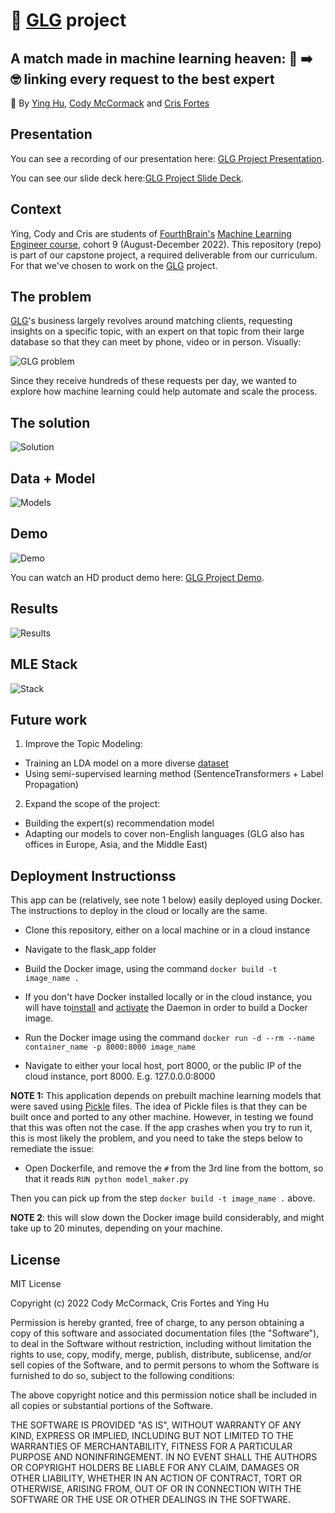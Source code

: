 # 🚀 [GLG](https://glginsights.com/) project

## A match made in machine learning heaven: 🙋 ➡️ 🤓 linking every request to the best expert

👏  By [Ying Hu](https://www.linkedin.com/in/ying-hu-math/), [Cody McCormack](https://www.linkedin.com/in/codymccormack/) and [Cris Fortes](https://www.linkedin.com/in/crisfortes/)

## Presentation

You can see a recording of our presentation here: [GLG Project Presentation](https://youtu.be/roA-0QMAdJQ).

You can see our slide deck here:[GLG Project Slide Deck](https://github.com/LaplaceCherub/glg-project/blob/main/Presentation/FourthBrain%20MLE%20Capstone%20Presentation%20-%20GLG%20-%2020221206.pdf).

## Context

Ying, Cody and Cris are students of [FourthBrain's](https://fourthbrain.ai/) [Machine Learning Engineer course](https://fourthbrain.ai/courses/machine-learning-engineer/), cohort 9 (August-December 2022). This repository (repo) is part of our capstone project, a required deliverable from our curriculum. For that we've chosen to work on the [GLG](https://glginsights.com/) project.

## The problem

[GLG](https://glginsights.com/)'s business largely revolves around matching clients, requesting insights on a specific topic, with an expert on that topic from their large database so that they can meet by phone, video or in person. Visually: 

![GLG problem](https://user-images.githubusercontent.com/110877253/205419935-651c3d3a-972e-471f-9491-45c6426184f2.png)

Since they receive hundreds of these requests per day, we wanted to explore how machine learning could help automate and scale the process. 

## The solution

![Solution](https://user-images.githubusercontent.com/110877253/206084965-2f0e34b7-04be-46f4-879d-5620393f27f8.png)

## Data + Model

![Models](https://user-images.githubusercontent.com/110877253/206085500-43a33b64-dd34-4b34-88c4-d19f8a44d259.png)

## Demo

![Demo](https://i.giphy.com/media/GMSpp7FQSZdnXPHyfS/giphy.webp)

You can watch an HD product demo here: [GLG Project Demo](https://youtu.be/H9BZQdG0qCA).

## Results
![Results](https://user-images.githubusercontent.com/110877253/206085155-9523f20d-d83a-4e48-add1-c32d772388c2.png)

## MLE Stack

![Stack](https://user-images.githubusercontent.com/110877253/206085235-dd4101f4-9e32-417f-b98d-81f876216ecc.png)

## Future work

1. Improve the Topic Modeling: 
- Training an LDA model on a more diverse [dataset](https://components.one/datasets/all-the-news-2-news-articles-dataset/)
- Using semi-supervised learning method (SentenceTransformers + Label Propagation)

2. Expand the scope of the project: 
- Building the expert(s) recommendation model 
- Adapting our models to cover non-English languages 
  (GLG also has offices in Europe, Asia, and the Middle East)

## Deployment Instructionss

This app can be (relatively, see note 1 below) easily deployed using Docker. The instructions to deploy in the cloud or locally are the same.

- Clone this repository, either on a local machine or in a cloud instance

- Navigate to the flask_app folder

- Build the Docker image, using the command `docker build -t image_name .`

- If you don't have Docker installed locally or in the cloud instance, you will have to[install](https://docs.docker.com/get-docker/) and [activate](https://docs.docker.com/config/daemon/systemd/) the Daemon in order to build a Docker image.
  
- Run the Docker image using the command `docker run -d --rm --name container_name -p 8000:8000 image_name`
- Navigate to either your local host, port 8000, or the public IP of the cloud instance, port 8000. E.g. 127.0.0.0:8000 

**NOTE 1:** This application depends on prebuilt machine learning models that were saved using [Pickle](https://docs.python.org/3/library/pickle.html) files. The idea of Pickle files is that they can be built once and ported to any other machine. However, in testing we found that this was often not the case. If the app crashes when you try to run it, this is most likely the problem, and you need to take the steps below to remediate the issue:

  - Open Dockerfile, and remove the `#` from the 3rd line from the bottom, so that it reads `RUN python model_maker.py`

Then you can pick up from the step `docker build -t image_name .` above.

**NOTE 2**: this will slow down the Docker image build considerably, and might take up to 20 minutes, depending on your machine.

## License


MIT License

Copyright (c) 2022 Cody McCormack, Cris Fortes and Ying Hu

Permission is hereby granted, free of charge, to any person obtaining a copy
of this software and associated documentation files (the "Software"), to deal
in the Software without restriction, including without limitation the rights
to use, copy, modify, merge, publish, distribute, sublicense, and/or sell
copies of the Software, and to permit persons to whom the Software is
furnished to do so, subject to the following conditions:

The above copyright notice and this permission notice shall be included in all
copies or substantial portions of the Software.

THE SOFTWARE IS PROVIDED "AS IS", WITHOUT WARRANTY OF ANY KIND, EXPRESS OR
IMPLIED, INCLUDING BUT NOT LIMITED TO THE WARRANTIES OF MERCHANTABILITY,
FITNESS FOR A PARTICULAR PURPOSE AND NONINFRINGEMENT. IN NO EVENT SHALL THE
AUTHORS OR COPYRIGHT HOLDERS BE LIABLE FOR ANY CLAIM, DAMAGES OR OTHER
LIABILITY, WHETHER IN AN ACTION OF CONTRACT, TORT OR OTHERWISE, ARISING FROM,
OUT OF OR IN CONNECTION WITH THE SOFTWARE OR THE USE OR OTHER DEALINGS IN THE
SOFTWARE.
  
